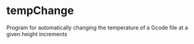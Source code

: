 # tempChange
Program for automatically changing the temperature of a Gcode file at a given height increments
